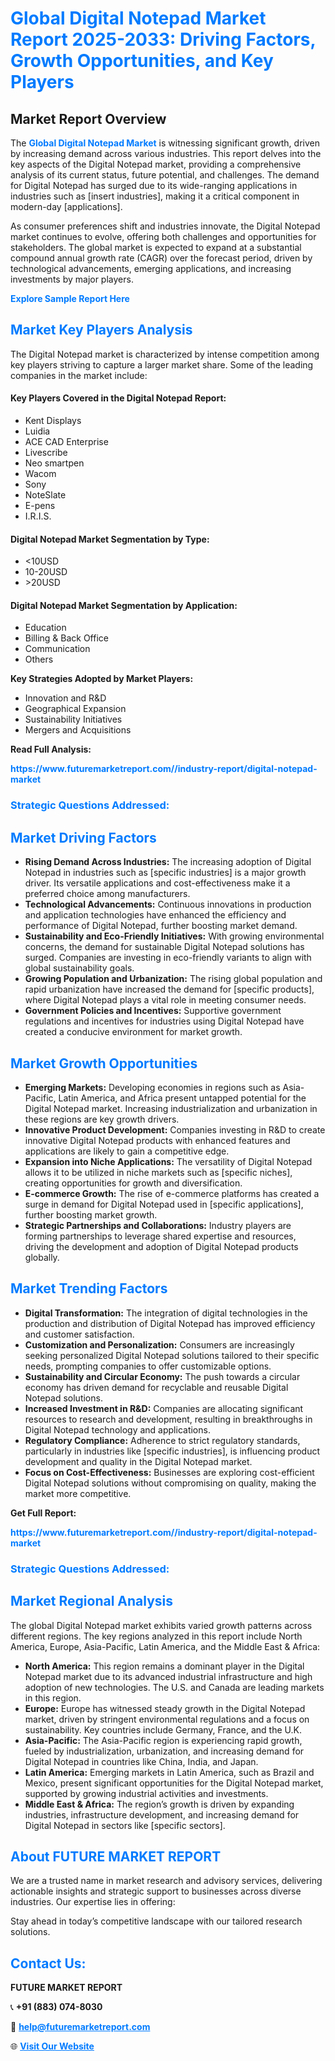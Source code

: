 <h1 style="color: #007BFF;">Global Digital Notepad Market Report 2025-2033: Driving Factors, Growth Opportunities, and Key Players</h1>

<section id="overview">
<h2>Market Report Overview</h2>
<p>The <a href="https://www.futuremarketreport.com//industry-report/digital-notepad-market" style="color: #007BFF; text-decoration: none;"><strong>Global Digital Notepad Market</strong></a> is witnessing significant growth, driven by increasing demand across various industries. This report delves into the key aspects of the Digital Notepad market, providing a comprehensive analysis of its current status, future potential, and challenges. The demand for Digital Notepad has surged due to its wide-ranging applications in industries such as [insert industries], making it a critical component in modern-day [applications].</p>
<p>As consumer preferences shift and industries innovate, the Digital Notepad market continues to evolve, offering both challenges and opportunities for stakeholders. The global market is expected to expand at a substantial compound annual growth rate (CAGR) over the forecast period, driven by technological advancements, emerging applications, and increasing investments by major players.</p>
</section>

<section id="overview">
<p><a href="https://www.futuremarketreport.com//request-sample/reportId=76113" style="color: #007BFF; text-decoration: none;"><strong>Explore Sample Report Here</strong></a></p>
</section>

<section id="key-players">
<h2 style="color: #007BFF;">Market Key Players Analysis</h2>
<p>The Digital Notepad market is characterized by intense competition among key players striving to capture a larger market share. Some of the leading companies in the market include:</p>
<h4>Key Players Covered in the Digital Notepad Report:</h4>
<ul><li>Kent Displays</li><li>Luidia</li><li>ACE CAD Enterprise</li><li>Livescribe</li><li>Neo smartpen</li><li>Wacom</li><li>Sony</li><li>NoteSlate</li><li>E-pens</li><li>I.R.I.S.</li></ul>
<h4>Digital Notepad Market Segmentation by Type:</h4>
<ul><li>&lt;10USD</li><li>10-20USD</li><li>&gt;20USD</li></ul>

<h4>Digital Notepad Market Segmentation by Application:</h4>
<ul><li>Education</li><li>Billing &amp; Back Office</li><li>Communication</li><li>Others</li></ul>
<p><strong>Key Strategies Adopted by Market Players:</strong></p>
<ul>
<li>Innovation and R&D</li>
<li>Geographical Expansion</li>
<li>Sustainability Initiatives</li>
<li>Mergers and Acquisitions</li>
</ul>
</section>

<section>
<p><strong>Read Full Analysis: </strong></p><a href="https://www.futuremarketreport.com//industry-report/digital-notepad-market" style="color: #007BFF; text-decoration: none;"><strong>https://www.futuremarketreport.com//industry-report/digital-notepad-market</strong></a>
<h3 style="color: #007BFF;">Strategic Questions Addressed:</h3>
</section>

<section id="driving-factors">
<h2 style="color: #007BFF;">Market Driving Factors</h2>
<ul>
<li><strong>Rising Demand Across Industries:</strong> The increasing adoption of Digital Notepad in industries such as [specific industries] is a major growth driver. Its versatile applications and cost-effectiveness make it a preferred choice among manufacturers.</li>
<li><strong>Technological Advancements:</strong> Continuous innovations in production and application technologies have enhanced the efficiency and performance of Digital Notepad, further boosting market demand.</li>
<li><strong>Sustainability and Eco-Friendly Initiatives:</strong> With growing environmental concerns, the demand for sustainable Digital Notepad solutions has surged. Companies are investing in eco-friendly variants to align with global sustainability goals.</li>
<li><strong>Growing Population and Urbanization:</strong> The rising global population and rapid urbanization have increased the demand for [specific products], where Digital Notepad plays a vital role in meeting consumer needs.</li>
<li><strong>Government Policies and Incentives:</strong> Supportive government regulations and incentives for industries using Digital Notepad have created a conducive environment for market growth.</li>
</ul>
</section>

<section id="growth-opportunities">
<h2 style="color: #007BFF;">Market Growth Opportunities</h2>
<ul>
<li><strong>Emerging Markets:</strong> Developing economies in regions such as Asia-Pacific, Latin America, and Africa present untapped potential for the Digital Notepad market. Increasing industrialization and urbanization in these regions are key growth drivers.</li>
<li><strong>Innovative Product Development:</strong> Companies investing in R&D to create innovative Digital Notepad products with enhanced features and applications are likely to gain a competitive edge.</li>
<li><strong>Expansion into Niche Applications:</strong> The versatility of Digital Notepad allows it to be utilized in niche markets such as [specific niches], creating opportunities for growth and diversification.</li>
<li><strong>E-commerce Growth:</strong> The rise of e-commerce platforms has created a surge in demand for Digital Notepad used in [specific applications], further boosting market growth.</li>
<li><strong>Strategic Partnerships and Collaborations:</strong> Industry players are forming partnerships to leverage shared expertise and resources, driving the development and adoption of Digital Notepad products globally.</li>
</ul>
</section>

<section id="trending-factors">
<h2 style="color: #007BFF;">Market Trending Factors</h2>
<ul>
<li><strong>Digital Transformation:</strong> The integration of digital technologies in the production and distribution of Digital Notepad has improved efficiency and customer satisfaction.</li>
<li><strong>Customization and Personalization:</strong> Consumers are increasingly seeking personalized Digital Notepad solutions tailored to their specific needs, prompting companies to offer customizable options.</li>
<li><strong>Sustainability and Circular Economy:</strong> The push towards a circular economy has driven demand for recyclable and reusable Digital Notepad solutions.</li>
<li><strong>Increased Investment in R&D:</strong> Companies are allocating significant resources to research and development, resulting in breakthroughs in Digital Notepad technology and applications.</li>
<li><strong>Regulatory Compliance:</strong> Adherence to strict regulatory standards, particularly in industries like [specific industries], is influencing product development and quality in the Digital Notepad market.</li>
<li><strong>Focus on Cost-Effectiveness:</strong> Businesses are exploring cost-efficient Digital Notepad solutions without compromising on quality, making the market more competitive.</li>
</ul>
</section>

<section>
<p><strong>Get Full Report: </strong></p><a href="https://www.futuremarketreport.com//industry-report/digital-notepad-market" style="color: #007BFF; text-decoration: none;"><strong>https://www.futuremarketreport.com//industry-report/digital-notepad-market</strong></a>
<h3 style="color: #007BFF;">Strategic Questions Addressed:</h3>
</section>


<section id="regional-analysis">
<h2 style="color: #007BFF;">Market Regional Analysis</h2>
<p>The global Digital Notepad market exhibits varied growth patterns across different regions. The key regions analyzed in this report include North America, Europe, Asia-Pacific, Latin America, and the Middle East & Africa:</p>
<ul>
<li><strong>North America:</strong> This region remains a dominant player in the Digital Notepad market due to its advanced industrial infrastructure and high adoption of new technologies. The U.S. and Canada are leading markets in this region.</li>
<li><strong>Europe:</strong> Europe has witnessed steady growth in the Digital Notepad market, driven by stringent environmental regulations and a focus on sustainability. Key countries include Germany, France, and the U.K.</li>
<li><strong>Asia-Pacific:</strong> The Asia-Pacific region is experiencing rapid growth, fueled by industrialization, urbanization, and increasing demand for Digital Notepad in countries like China, India, and Japan.</li>
<li><strong>Latin America:</strong> Emerging markets in Latin America, such as Brazil and Mexico, present significant opportunities for the Digital Notepad market, supported by growing industrial activities and investments.</li>
<li><strong>Middle East & Africa:</strong> The region’s growth is driven by expanding industries, infrastructure development, and increasing demand for Digital Notepad in sectors like [specific sectors].</li>
</ul>
</section>

<footer>
<h2 style="color: #007BFF;">About FUTURE MARKET REPORT</h2>
<p>We are a trusted name in market research and advisory services, delivering actionable insights and strategic support to businesses across diverse industries. Our expertise lies in offering:</p>

<p>Stay ahead in today’s competitive landscape with our tailored research solutions.</p>

<h2 style="color: #007BFF;">Contact Us:</h2>
<p><strong>FUTURE MARKET REPORT</strong></p>
<p>📞 <strong>+91 (883) 074-8030</strong></p>
<p>📧 <strong><a href="mailto:help@futuremarketreport.com" style="color: #007BFF;">help@futuremarketreport.com</a></strong></p>
<p>🌐 <strong><a href="https://www.futuremarketreport.com/" style="color: #007BFF;">Visit Our Website</a></strong></p>
</footer>